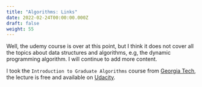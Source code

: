 ```yaml
---
title: "Algorithms: Links"
date: 2022-02-24T00:00:00.000Z
draft: false
weight: 55
---
```


Well, the udemy course is over at this point, but I think it does not cover all the topics about data structures and algorithms, e.g, the dynamic programming algorithm. I will continue to add more content.

I took the `Introduction to Graduate Algorithms` course from [Georgia Tech](https://omscs.gatech.edu/cs-6515-intro-graduate-algorithms), the lecture is free and available on [Udacity](https://classroom.udacity.com/courses/ud401).
